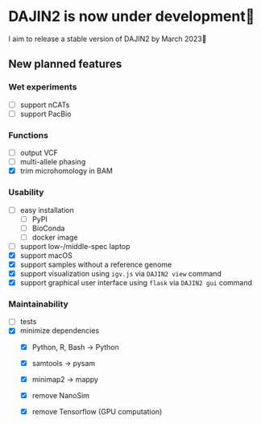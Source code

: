 # DAJIN2 is now under development👷

I aim to release a stable version of DAJIN2 by March 2023:crossed_fingers:
## New planned features


### Wet experiments

- [ ] support nCATs
- [ ] support PacBio

### Functions

- [ ] output VCF
- [ ] multi-allele phasing
- [x] trim microhomology in BAM

### Usability

- [ ] easy installation
  - [ ] PyPI
  - [ ] BioConda
  - [ ] docker image
- [ ] support low-/middle-spec laptop
- [x] support macOS
- [x] support samples without a reference genome
- [x] support visualization using `igv.js` via `DAJIN2 view` command
- [x] support graphical user interface using `flask` via `DAJIN2 gui` command

### Maintainability

- [ ] tests
- [x] minimize dependencies
  - [x] Python, R, Bash -> Python
  - [x] samtools -> pysam
  - [x] minimap2 -> mappy
  - [x] remove NanoSim
  - [x] remove Tensorflow (GPU computation)

